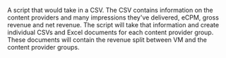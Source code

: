 A script that would take in a CSV. The CSV contains information on the content providers and many impressions they've delivered, eCPM,
gross revenue and net revenue. The script will take that information and create individual CSVs and Excel documents for each content provider
group. These documents will contain the revenue split between VM and the content provider groups.


